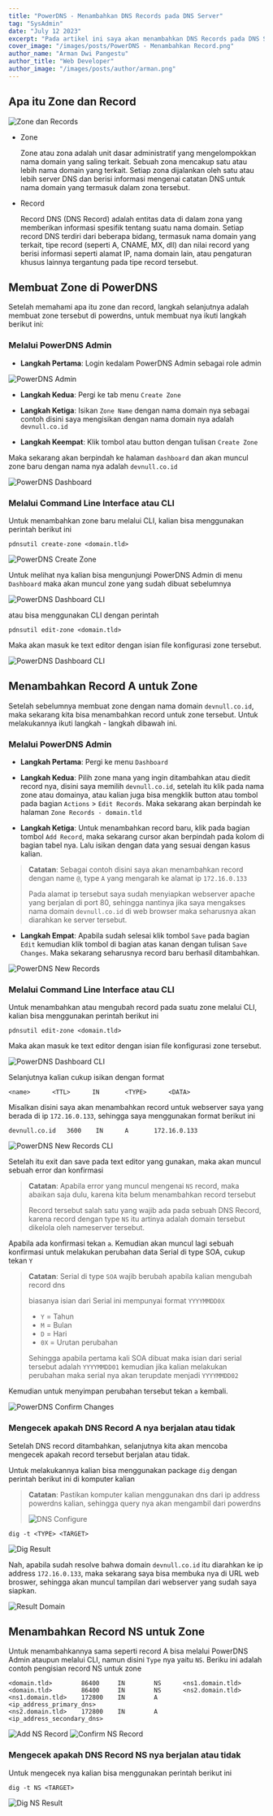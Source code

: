```yaml
---
title: "PowerDNS - Menambahkan DNS Records pada DNS Server"
tag: "SysAdmin"
date: "July 12 2023"
excerpt: "Pada artikel ini saya akan menambahkan DNS Records pada DNS Server yang berjalan menggunakan PowerDNS dan backend nya menggunakan MySQL"
cover_image: "/images/posts/PowerDNS - Menambahkan Record.png"
author_name: "Arman Dwi Pangestu"
author_title: "Web Developer"
author_image: "/images/posts/author/arman.png"
---
```


## Apa itu Zone dan Record

![Zone dan Records](../images/posts/assets/pdns_records/zone-dan-records.png)

- Zone

  Zone atau zona adalah unit dasar administratif yang mengelompokkan nama domain yang saling terkait. Sebuah zona mencakup satu atau lebih nama domain yang terkait. Setiap zona dijalankan oleh satu atau lebih server DNS dan berisi informasi mengenai catatan DNS untuk nama domain yang termasuk dalam zona tersebut.

- Record

  Record DNS (DNS Record) adalah entitas data di dalam zona yang memberikan informasi spesifik tentang suatu nama domain. Setiap record DNS terdiri dari beberapa bidang, termasuk nama domain yang terkait, tipe record (seperti A, CNAME, MX, dll) dan nilai record yang berisi informasi seperti alamat IP, nama domain lain, atau pengaturan khusus lainnya tergantung pada tipe record tersebut.

## Membuat Zone di PowerDNS

Setelah memahami apa itu zone dan record, langkah selanjutnya adalah membuat zone tersebut di powerdns, untuk membuat nya ikuti langkah berikut ini:

### Melalui PowerDNS Admin

- **Langkah Pertama**: Login kedalam PowerDNS Admin sebagai role admin

![PowerDNS Admin](../images/posts/assets/pdns_records/pdns-admin.png)

- **Langkah Kedua**: Pergi ke tab menu `Create Zone`

- **Langkah Ketiga**: Isikan `Zone Name` dengan nama domain nya sebagai contoh disini saya mengisikan dengan nama domain nya adalah `devnull.co.id`

- **Langkah Keempat**: Klik tombol atau button dengan tulisan `Create Zone`

Maka sekarang akan berpindah ke halaman `dashboard` dan akan muncul zone baru dengan nama nya adalah `devnull.co.id`

![PowerDNS Dashboard](../images/posts/assets/pdns_records/pdns-dashboard-zone.png)

### Melalui Command Line Interface atau CLI

Untuk menambahkan zone baru melalui CLI, kalian bisa menggunakan perintah berikut ini

```shell
pdnsutil create-zone <domain.tld>
```

![PowerDNS Create Zone](../images/posts/assets/pdns_records/pdns-create-zone.png)

Untuk melihat nya kalian bisa mengunjungi PowerDNS Admin di menu `Dashboard` maka akan muncul zone yang sudah dibuat sebelumnya

![PowerDNS Dashboard CLI](../images/posts/assets/pdns_records/pdns-dashboard-zone-cli.png)

atau bisa menggunakan CLI dengan perintah

```shell
pdnsutil edit-zone <domain.tld>
```

Maka akan masuk ke text editor dengan isian file konfigurasi zone tersebut.

![PowerDNS Dashboard CLI](../images/posts/assets/pdns_records/pdnsutil-edit-zone.png)

## Menambahkan Record A untuk Zone

Setelah sebelumnya membuat zone dengan nama domain `devnull.co.id`, maka sekarang kita bisa menambahkan record untuk zone tersebut. Untuk melakukannya ikuti langkah - langkah dibawah ini.

### Melalui PowerDNS Admin

- **Langkah Pertama**: Pergi ke menu `Dashboard`

- **Langkah Kedua**: Pilih zone mana yang ingin ditambahkan atau diedit record nya, disini saya memilih `devnull.co.id`, setelah itu klik pada nama zone atau domainya, atau kalian juga bisa mengklik button atau tombol pada bagian `Actions` > `Edit Records`. Maka sekarang akan berpindah ke halaman `Zone Records - domain.tld`

- **Langkah Ketiga**: Untuk menambahkan record baru, klik pada bagian tombol `Add Record`, maka sekarang cursor akan berpindah pada kolom di bagian tabel nya. Lalu isikan dengan data yang sesuai dengan kasus kalian.

> **Catatan**: Sebagai contoh disini saya akan menambahkan record dengan name `@`, type `A` yang mengarah ke alamat ip `172.16.0.133`
>
> Pada alamat ip tersebut saya sudah menyiapkan webserver apache yang berjalan di port 80, sehingga nantinya jika saya mengakses nama domain `devnull.co.id` di web browser maka seharusnya akan diarahkan ke server tersebut.

- **Langkah Empat**: Apabila sudah selesai klik tombol `Save` pada bagian `Edit` kemudian klik tombol di bagian atas kanan dengan tulisan `Save Changes`. Maka sekarang seharusnya record baru berhasil ditambahkan.

![PowerDNS New Records](../images/posts/assets/pdns_records/pdns-new-records.png)

### Melalui Command Line Interface atau CLI

Untuk menambahkan atau mengubah record pada suatu zone melalui CLI, kalian bisa menggunakan perintah berikut ini

```shell
pdnsutil edit-zone <domain.tld>
```

Maka akan masuk ke text editor dengan isian file konfigurasi zone tersebut.

![PowerDNS Dashboard CLI](../images/posts/assets/pdns_records/pdnsutil-edit-zone2.png)

Selanjutnya kalian cukup isikan dengan format

```
<name>      <TTL>      IN       <TYPE>      <DATA>
```

Misalkan disini saya akan menambahkan record untuk webserver saya yang berada di ip `172.16.0.133`, sehingga saya menggunakan format berikut ini

```
devnull.co.id   3600    IN      A       172.16.0.133
```

![PowerDNS New Records CLI](../images/posts/assets/pdns_records/pdns-new-records-cli.png)

Setelah itu exit dan save pada text editor yang gunakan, maka akan muncul sebuah error dan konfirmasi

> **Catatan**: Apabila error yang muncul mengenai `NS` record, maka abaikan saja dulu, karena kita belum menambahkan record tersebut
>
> Record tersebut salah satu yang wajib ada pada sebuah DNS Record, karena record dengan type `NS` itu artinya adalah domain tersebut
> dikelola oleh nameserver tersebut.

Apabila ada konfirmasi tekan `a`. Kemudian akan muncul lagi sebuah konfirmasi untuk melakukan perubahan data Serial di type SOA, cukup tekan `Y`

> **Catatan**: Serial di type `SOA` wajib berubah apabila kalian mengubah record dns
>
> biasanya isian dari Serial ini mempunyai format `YYYYMMDD0X`
>
> - `Y` = Tahun
> - `M` = Bulan
> - `D` = Hari
> - `0X` = Urutan perubahan
>
> Sehingga apabila pertama kali SOA dibuat maka isian dari serial tersebut adalah `YYYYMMDD01` kemudian jika kalian melakukan perubahan
> maka serial nya akan terupdate menjadi `YYYYMMDD02`

Kemudian untuk menyimpan perubahan tersebut tekan `a` kembali.

![PowerDNS Confirm Changes](../images/posts/assets/pdns_records/pdns-confirm-changes.png)

### Mengecek apakah DNS Record A nya berjalan atau tidak

Setelah DNS record ditambahkan, selanjutnya kita akan mencoba mengecek apakah record tersebut berjalan atau tidak.

Untuk melakukannya kalian bisa menggunakan package `dig` dengan perintah berikut ini di komputer kalian

> **Catatan**: Pastikan komputer kalian menggunakan dns dari ip address powerdns kalian, sehingga query nya akan mengambil dari powerdns
>
> ![DNS Configure](../images/posts/assets/pdns_records/dns-configure.png)

```shell
dig -t <TYPE> <TARGET>
```

![Dig Result](../images/posts/assets/pdns_records/dig-result.png)

Nah, apabila sudah resolve bahwa domain `devnull.co.id` itu diarahkan ke ip address `172.16.0.133`, maka sekarang saya bisa membuka nya di URL web broswer, sehingga akan muncul tampilan dari webserver yang sudah saya siapkan.

![Result Domain](../images/posts/assets/pdns_records/result-domain.png)

## Menambahkan Record NS untuk Zone

Untuk menambahkannya sama seperti record A bisa melalui PowerDNS Admin ataupun melalui CLI, namun disini `Type` nya yaitu `NS`. Beriku ini
adalah contoh pengisian record NS untuk zone

```shell
<domain.tld>        86400     IN        NS      <ns1.domain.tld>
<domain.tld>        86400     IN        NS      <ns2.domain.tld>
<ns1.domain.tld>    172800    IN        A       <ip_address_primary_dns>
<ns2.domain.tld>    172800    IN        A       <ip_address_secondary_dns>
```

![Add NS Record](../images/posts/assets/pdns_records/add-record-ns.png)
![Confirm NS Record](../images/posts/assets/pdns_records/confirm-record-ns.png)

### Mengecek apakah DNS Record NS nya berjalan atau tidak

Untuk mengecek nya kalian bisa menggunakan perintah berikut ini

```shell
dig -t NS <TARGET>
```

![Dig NS Result](../images/posts/assets/pdns_records/dig-ns-result.png)
